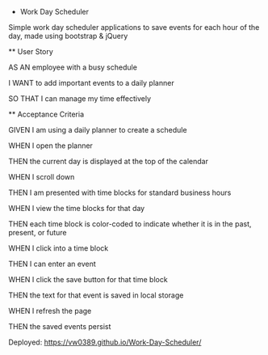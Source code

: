 * Work Day Scheduler

Simple work day scheduler applications to save events for each hour of the day, made using bootstrap & jQuery

** User Story

AS AN employee with a busy schedule

I WANT to add important events to a daily planner

SO THAT I can manage my time effectively

** Acceptance Criteria

GIVEN I am using a daily planner to create a schedule

WHEN I open the planner

THEN the current day is displayed at the top of the calendar

WHEN I scroll down

THEN I am presented with time blocks for standard business hours

WHEN I view the time blocks for that day

THEN each time block is color-coded to indicate whether it is in the past, present, or future

WHEN I click into a time block

THEN I can enter an event

WHEN I click the save button for that time block

THEN the text for that event is saved in local storage

WHEN I refresh the page

THEN the saved events persist

Deployed: https://vw0389.github.io/Work-Day-Scheduler/